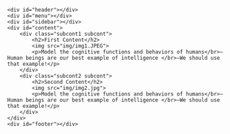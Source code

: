 
 
<!DOCTYPE html>
<html>
<head>
	
</head>
<body>
	
</body>
</html>

<!doctype html>

<html>

<head>

<title>index</title>
<style>
		#header{
			top: 0;
			left: 0;
			width: 100%;
			height: 100px;
			position: absolute;
			border: 1px solid black;
			background-color: black;
		}
		#menu{
			top: 105px;
			left: 0;
			width: 100%;
			height: 75px;
			position: absolute;
			border: 1px solid black;
			background-color: white;
		}
		#sidebar{
			top: 185px;
			left: 0;
			width: 30%;
			height: 300px;
			position: absolute;
			border: 1px solid black;
		}
		#content{
			top: 185px;
			right: 0;
			width: 69.50%;
			height: 300px;
			position: absolute;
			border: 1px solid black;
		}
		.subcont1{
			top: 0;
			left: 0;
			width: 50%;
			height: 300px;
			border-right: 1px solid black;
			position: absolute;
		}
		.subcont2{
			top: 0;
			right: 0;
			width: 50%;
			height: 300px;
			border-right: 1px solid black;
			position: absolute;
		}
		.subcont h2{
			text-align: center;
			color: white;
		}
		.subcont img{
			height: 150px;
			width: 75%;
			display: block;
			margin-left: auto;
			margin-right: auto;
		}
		.subcont p{
			white-space: nowrap;
			overflow: hidden;
			text-overflow: ellipsis;
			margin-left: 2%;
			color: white;
		}
		#footer{
			top: 490px;
			left: 0;
			width: 100%;
			height: 100px;
			position: absolute;
			border: 1px solid black;
			background-color: black;
		}
	</style>
</head>

<body background="img/img4.jpg">

	<div id="header"></div>
	<div id="menu"></div>
	<div id="sidebar"></div>
	<div id="content">
		<div class="subcont1 subcont">
			<h2>First Content</h2>
			<img src="img/img1.JPEG">
			<p>Model the cognitive functions and behaviors of humans</br>–Human beings are our best example of intelligence </br>–We should use that example!</p>
		</div>
		<div class="subcont2 subcont">
			<h2>Second Content</h2>
			<img src="img/img2.jpg">
			<p>Model the cognitive functions and behaviors of humans</br>–Human beings are our best example of intelligence </br>–We should use that example!</p>
		</div>
	</div>
	<div id="footer"></div>

</body>
</html>

